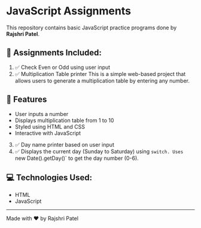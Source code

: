 # JavaScript Assignments

This repository contains basic JavaScript practice programs done by **Rajshri Patel**.

## 📝 Assignments Included:

1. ✅ Check Even or Odd using user input  
2. ✅ Multiplication Table printer
         This is a simple web-based project that allows users to generate a multiplication table by entering any number.
 ## 🚀 Features

- User inputs a number
- Displays multiplication table from 1 to 10
- Styled using HTML and CSS
- Interactive with JavaScript
   
3. ✅ Day name printer based on user input
4. ✅ Displays the current day (Sunday to Saturday) using `switch. Uses `new Date().getDay()` to get the day number (0-6).


## 💻 Technologies Used:
- HTML
- JavaScript

---
Made with ❤️ by Rajshri Patel
